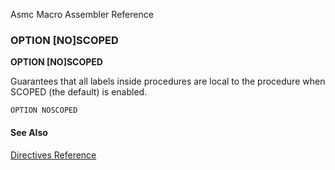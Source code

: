 Asmc Macro Assembler Reference

### OPTION [NO]SCOPED

**OPTION [NO]SCOPED**

Guarantees that all labels inside procedures are local to the procedure when SCOPED (the default) is enabled.

    OPTION NOSCOPED

#### See Also

[Directives Reference](readme.md)